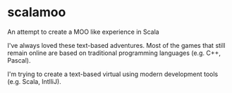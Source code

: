 # scalamoo

An attempt to create a MOO like experience in Scala

I've always loved these text-based adventures. Most of the games that still remain online
are based on traditional programming languages (e.g. C++, Pascal). 

I'm trying to create a text-based virtual using modern development tools (e.g. Scala, IntlliJ).

